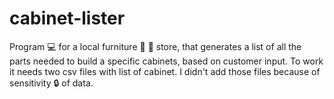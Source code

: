 # cabinet-lister

Program :computer: for a local furniture :hammer: :convenience_store: store, that generates a list of all the parts needed to build a specific cabinets, based on customer input. To work it needs two csv files with list of cabinet. I didn't add those files because of sensitivity :lock: of data. 
